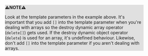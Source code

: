<div style="margin:2em; background-color: #e0e0e0;">

<strong>⚠️NOTE️️️⚠️</strong>

Look at the template parameters in the example above. It's important that you add `[]` into the template parameter when you're dealing with arrays so the destroy dynamic array operator (`delete[]`) gets used. If the destroy dynamic object operator (`delete`) is used for an array, it's undefined behaviour. Likewise, don't add `[]` into the template parameter if you aren't dealing with arrays.
</div>

